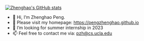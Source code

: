 <!---
[![Zhenghao's GitHub stats](https://github-readme-stats.vercel.app/api?username=pengzhenghao&count_private=true&show_icons=true&theme=graywhite&hide=commits&include_all_commits=true)](https://pengzhenghao.github.io)
--->



[![Zhenghao's GitHub stats](https://github-readme-stats-awq8-1lvpdc08b-pengzhenghao.vercel.app/api?username=pengzhenghao&count_private=true&show_icons=true&theme=graywhite&count_private=true&line_height=28&hide_border=1&include_all_commits=true&card_width=450&role=OWNER,COLLABORATOR)](https://pengzhenghao.github.io)



- 👋 Hi, I’m Zhenghao Peng.
- 👀 Please visit my homepage: https://pengzhenghao.github.io
- 💞️ I’m looking for summer internship in 2023
- 📫 Feel free to contact me via: pzh@cs.ucla.edu

<!---
pengzhenghao/pengzhenghao is a ✨ special ✨ repository because its `README.md` (this file) appears on your GitHub profile.
You can click the Preview link to take a look at your changes.
- 🌱 I’m currently learning ...
--->
